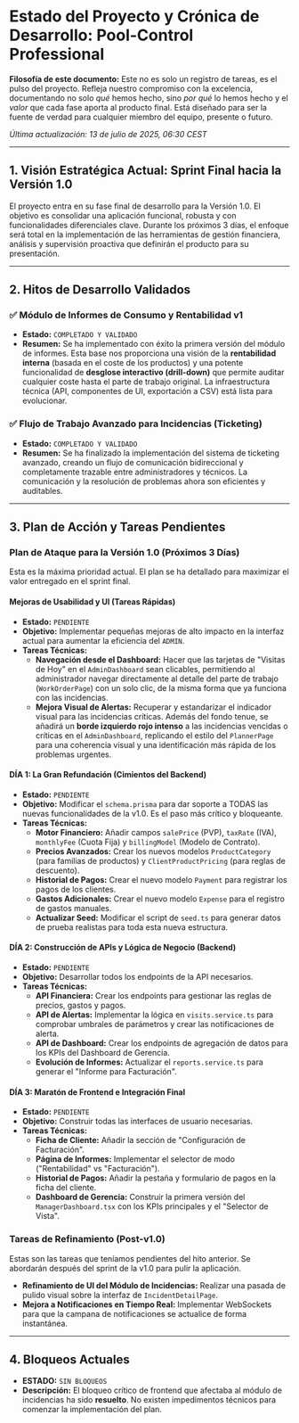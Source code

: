 # Estado del Proyecto y Crónica de Desarrollo: Pool-Control Professional

**Filosofía de este documento:** Este no es solo un registro de tareas, es el pulso del proyecto. Refleja nuestro compromiso con la excelencia, documentando no solo _qué_ hemos hecho, sino _por qué_ lo hemos hecho y el _valor_ que cada fase aporta al producto final. Está diseñado para ser la fuente de verdad para cualquier miembro del equipo, presente o futuro.

_Última actualización: 13 de julio de 2025, 06:30 CEST_

---

## 1. Visión Estratégica Actual: Sprint Final hacia la Versión 1.0

El proyecto entra en su fase final de desarrollo para la Versión 1.0. El objetivo es consolidar una aplicación funcional, robusta y con funcionalidades diferenciales clave. Durante los próximos 3 días, el enfoque será total en la implementación de las herramientas de gestión financiera, análisis y supervisión proactiva que definirán el producto para su presentación.

---

## 2. Hitos de Desarrollo Validados

### ✅ **Módulo de Informes de Consumo y Rentabilidad v1**

- **Estado:** `COMPLETADO Y VALIDADO`
- **Resumen:** Se ha implementado con éxito la primera versión del módulo de informes. Esta base nos proporciona una visión de la **rentabilidad interna** (basada en el coste de los productos) y una potente funcionalidad de **desglose interactivo (drill-down)** que permite auditar cualquier coste hasta el parte de trabajo original. La infraestructura técnica (API, componentes de UI, exportación a CSV) está lista para evolucionar.

### ✅ **Flujo de Trabajo Avanzado para Incidencias (Ticketing)**

- **Estado:** `COMPLETADO Y VALIDADO`
- **Resumen:** Se ha finalizado la implementación del sistema de ticketing avanzado, creando un flujo de comunicación bidireccional y completamente trazable entre administradores y técnicos. La comunicación y la resolución de problemas ahora son eficientes y auditables.

---

## 3. Plan de Acción y Tareas Pendientes

### **Plan de Ataque para la Versión 1.0 (Próximos 3 Días)**

Esta es la máxima prioridad actual. El plan se ha detallado para maximizar el valor entregado en el sprint final.

#### **Mejoras de Usabilidad y UI (Tareas Rápidas)**

- **Estado:** `PENDIENTE`
- **Objetivo:** Implementar pequeñas mejoras de alto impacto en la interfaz actual para aumentar la eficiencia del `ADMIN`.
- **Tareas Técnicas:**
  - **Navegación desde el Dashboard:** Hacer que las tarjetas de "Visitas de Hoy" en el `AdminDashboard` sean clicables, permitiendo al administrador navegar directamente al detalle del parte de trabajo (`WorkOrderPage`) con un solo clic, de la misma forma que ya funciona con las incidencias.
  - **Mejora Visual de Alertas:** Recuperar y estandarizar el indicador visual para las incidencias críticas. Además del fondo tenue, se añadirá un **borde izquierdo rojo intenso** a las incidencias vencidas o críticas en el `AdminDashboard`, replicando el estilo del `PlannerPage` para una coherencia visual y una identificación más rápida de los problemas urgentes.

#### **DÍA 1: La Gran Refundación (Cimientos del Backend)**

- **Estado:** `PENDIENTE`
- **Objetivo:** Modificar el `schema.prisma` para dar soporte a TODAS las nuevas funcionalidades de la v1.0. Es el paso más crítico y bloqueante.
- **Tareas Técnicas:**
  - **Motor Financiero:** Añadir campos `salePrice` (PVP), `taxRate` (IVA), `monthlyFee` (Cuota Fija) y `billingModel` (Modelo de Contrato).
  - **Precios Avanzados:** Crear los nuevos modelos `ProductCategory` (para familias de productos) y `ClientProductPricing` (para reglas de descuento).
  - **Historial de Pagos:** Crear el nuevo modelo `Payment` para registrar los pagos de los clientes.
  - **Gastos Adicionales:** Crear el nuevo modelo `Expense` para el registro de gastos manuales.
  - **Actualizar Seed:** Modificar el script de `seed.ts` para generar datos de prueba realistas para toda esta nueva estructura.

#### **DÍA 2: Construcción de APIs y Lógica de Negocio (Backend)**

- **Estado:** `PENDIENTE`
- **Objetivo:** Desarrollar todos los endpoints de la API necesarios.
- **Tareas Técnicas:**
  - **API Financiera:** Crear los endpoints para gestionar las reglas de precios, gastos y pagos.
  - **API de Alertas:** Implementar la lógica en `visits.service.ts` para comprobar umbrales de parámetros y crear las notificaciones de alerta.
  - **API de Dashboard:** Crear los endpoints de agregación de datos para los KPIs del Dashboard de Gerencia.
  - **Evolución de Informes:** Actualizar el `reports.service.ts` para generar el "Informe para Facturación".

#### **DÍA 3: Maratón de Frontend e Integración Final**

- **Estado:** `PENDIENTE`
- **Objetivo:** Construir todas las interfaces de usuario necesarias.
- **Tareas Técnicas:**
  - **Ficha de Cliente:** Añadir la sección de "Configuración de Facturación".
  - **Página de Informes:** Implementar el selector de modo ("Rentabilidad" vs "Facturación").
  - **Historial de Pagos:** Añadir la pestaña y formulario de pagos en la ficha del cliente.
  - **Dashboard de Gerencia:** Construir la primera versión del `ManagerDashboard.tsx` con los KPIs principales y el "Selector de Vista".

### **Tareas de Refinamiento (Post-v1.0)**

Estas son las tareas que teníamos pendientes del hito anterior. Se abordarán después del sprint de la v1.0 para pulir la aplicación.

- **Refinamiento de UI del Módulo de Incidencias:** Realizar una pasada de pulido visual sobre la interfaz de `IncidentDetailPage`.
- **Mejora a Notificaciones en Tiempo Real:** Implementar WebSockets para que la campana de notificaciones se actualice de forma instantánea.

---

## 4. Bloqueos Actuales

- **ESTADO:** `SIN BLOQUEOS`
- **Descripción:** El bloqueo crítico de frontend que afectaba al módulo de incidencias ha sido **resuelto**. No existen impedimentos técnicos para comenzar la implementación del plan.
